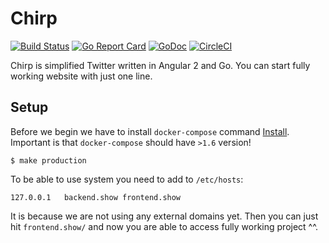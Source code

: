 # Chirp

[![Build Status](https://travis-ci.org/VirrageS/chirp.svg?branch=master)](https://travis-ci.org/VirrageS/chirp)
[![Go Report Card](https://goreportcard.com/badge/github.com/VirrageS/chirp)](https://goreportcard.com/report/github.com/VirrageS/chirp)
[![GoDoc](https://godoc.org/github.com/VirrageS/chirp?status.svg)](https://godoc.org/github.com/VirrageS/chirp)
[![CircleCI](https://circleci.com/gh/VirrageS/chirp/tree/master.svg?style=svg)](https://circleci.com/gh/VirrageS/chirp/tree/master)


Chirp is simplified Twitter written in Angular 2 and Go. You can start
fully working website with just one line.


## Setup

Before we begin we have to install `docker-compose` command [Install](https://docs.docker.com/compose/install/).
Important is that `docker-compose` should have `>1.6` version!

    $ make production

To be able to use system you need to add to `/etc/hosts`:

```
127.0.0.1   backend.show frontend.show
```

It is because we are not using any external domains yet. Then you can just hit
`frontend.show/` and now you are able to access fully working project ^^.
